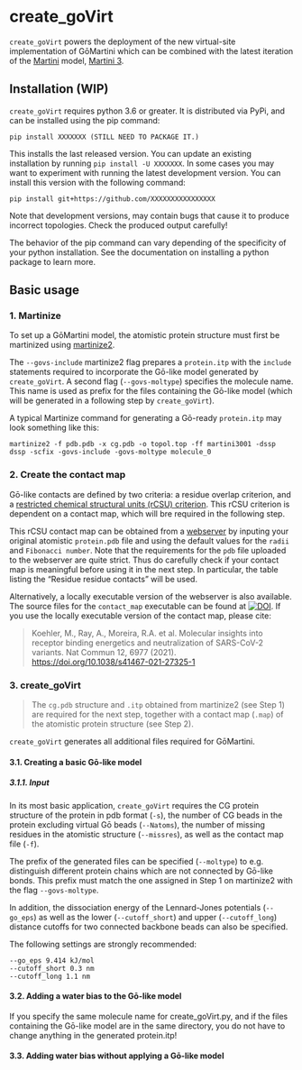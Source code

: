 # create_goVirt

`create_goVirt` powers the deployment of the new virtual-site implementation of GōMartini which can be combined with the latest iteration of the [Martini](http://cgmartini.nl/) model, [Martini 3](https://doi.org/10.1038/s41592-021-01098-3). 

## Installation (WIP)

`create_goVirt` requires python 3.6 or greater. It is distributed via PyPi, and can be installed using the pip command:
``````
pip install XXXXXXX (STILL NEED TO PACKAGE IT.)
``````

This installs the last released version. You can update an existing installation by running `pip install -U XXXXXXX`. In some cases you may want to experiment with running the latest development version. You can install this version with the following command:
``````
pip install git+https://github.com/XXXXXXXXXXXXXXXX
``````

Note that development versions, may contain bugs that cause it to produce incorrect topologies. Check the produced output carefully!

The behavior of the pip command can vary depending of the specificity of your python installation. See the documentation on installing a python package to learn more.

## Basic usage

### 1. Martinize
To set up a GōMartini model, the atomistic protein structure must first be martinized using [martinize2](https://github.com/marrink-lab/vermouth-martinize). 

The `--govs-include` martinize2 flag prepares a `protein.itp` with the `include` statements required to incorporate the Gō-like model generated by `create_goVirt`. A second flag (`--govs-moltype`) specifies the molecule name. This name is used as prefix for the files containing the Gō-like model (which will be generated in a following step by `create_goVirt`). 

A typical Martinize command for generating a Gō-ready `protein.itp` may look something like this:

````
martinize2 -f pdb.pdb -x cg.pdb -o topol.top -ff martini3001 -dssp dssp -scfix -govs-include -govs-moltype molecule_0 
````


### 2. Create the contact map

Gō-like contacts are defined by two criteria: a residue overlap criterion, and a [restricted chemical structural units (rCSU) criterion](https://doi.org/10.1021/acs.jctc.6b00986). This rCSU criterion is dependent on a contact map, which will bre required in the following step. 

This rCSU contact map can be obtained from a [webserver](http://info.ifpan.edu.pl/~rcsu/rcsu/index.html) by inputing your original atomistic `protein.pdb` file and using the default values for the `radii` and `Fibonacci number`. Note that the requirements for the `pdb` file uploaded to the webserver are quite strict. Thus do carefully check if your contact map is meaningful before using it in the next step. In particular, the table listing the “Residue residue contacts” will be used.

Alternatively, a locally executable version of the webserver is also available. The source files for the `contact_map` executable can be found at [![DOI](https://zenodo.org/badge/DOI/10.5281/zenodo.3817447.svg)](https://doi.org/10.5281/zenodo.3817447). If you use the locally executable version of the contact map, please cite:

> Koehler, M., Ray, A., Moreira, R.A. et al. Molecular insights into receptor binding energetics and neutralization of SARS-CoV-2 variants. Nat Commun 12, 6977 (2021). https://doi.org/10.1038/s41467-021-27325-1


### 3. create_goVirt

>The `cg.pdb` structure and `.itp` obtained from martinize2 (see Step 1) are required for the next step, together with a contact map (`.map`) of the atomistic protein structure (see Step 2). 

`create_goVirt` generates all additional files required for GōMartini. 

#### 3.1. Creating a basic Gō-like model

##### 3.1.1. Input
In its most basic application, `create_goVirt` requires the CG protein structure of the protein in pdb format (`-s`), the number of CG beads in the protein excluding virtual Gō beads (`--Natoms`), the number of missing residues in the atomistic structure (`--missres`), as well as the contact map file (`-f`). 

The prefix of the generated files can be specified (`--moltype`) to e.g. distinguish different protein chains which are not connected by Gō-like bonds. This prefix must match the one assigned in Step 1 on martinize2 with the flag `--govs-moltype`.

In addition, the dissociation energy of the Lennard-Jones potentials (`--go_eps`) as well as the lower (`--cutoff_short`) and upper (`--cutoff_long`) distance cutoffs for two connected backbone beads can also be specified.

The following settings are strongly recommended:
``````
--go_eps 9.414 kJ/mol
--cutoff_short 0.3 nm
--cutoff_long 1.1 nm
``````


#### 3.2. Adding a water bias to the Gō-like model



If you specify the same molecule name for create_goVirt.py, and if the files containing the Gō-like model are in the same directory, you do not have to change anything in the generated protein.itp!



#### 3.3. Adding water bias without applying a  Gō-like model
